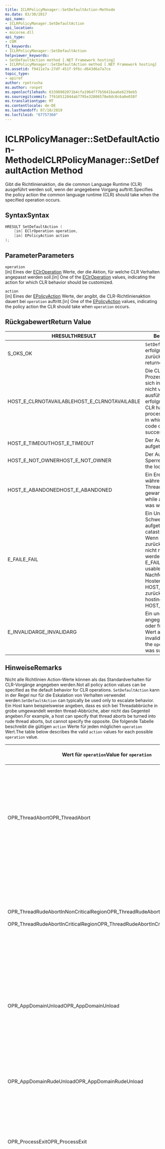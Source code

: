 ```yaml
---
title: ICLRPolicyManager::SetDefaultAction-Methode
ms.date: 03/30/2017
api_name:
- ICLRPolicyManager.SetDefaultAction
api_location:
- mscoree.dll
api_type:
- COM
f1_keywords:
- ICLRPolicyManager::SetDefaultAction
helpviewer_keywords:
- SetDefaultAction method [.NET Framework hosting]
- ICLRPolicyManager::SetDefaultAction method [.NET Framework hosting]
ms.assetid: f9411e7a-27df-451f-9f6c-d643d6a7a7ce
topic_type:
- apiref
author: rpetrusha
ms.author: ronpet
ms.openlocfilehash: 63398902071b4cfa1964f77b5641baa6e6239eb5
ms.sourcegitcommit: 7f616512044ab7795e32806578e8dc0c6a0e038f
ms.translationtype: MT
ms.contentlocale: de-DE
ms.lasthandoff: 07/10/2019
ms.locfileid: "67757360"
---
```

# <a name="iclrpolicymanagersetdefaultaction-method"></a><span data-ttu-id="47c88-102">ICLRPolicyManager::SetDefaultAction-Methode</span><span class="sxs-lookup"><span data-stu-id="47c88-102">ICLRPolicyManager::SetDefaultAction Method</span></span>
<span data-ttu-id="47c88-103">Gibt die Richtlinienaktion, die die common Language Runtime (CLR) ausgeführt werden soll, wenn der angegebene Vorgang auftritt.</span><span class="sxs-lookup"><span data-stu-id="47c88-103">Specifies the policy action the common language runtime (CLR) should take when the specified operation occurs.</span></span>  
  
## <a name="syntax"></a><span data-ttu-id="47c88-104">Syntax</span><span class="sxs-lookup"><span data-stu-id="47c88-104">Syntax</span></span>  
  
```cpp  
HRESULT SetDefaultAction (  
    [in] EClrOperation operation,  
    [in] EPolicyAction action  
);  
```  
  
## <a name="parameters"></a><span data-ttu-id="47c88-105">Parameter</span><span class="sxs-lookup"><span data-stu-id="47c88-105">Parameters</span></span>  
 `operation`  
 <span data-ttu-id="47c88-106">[in] Eines der [EClrOperation](../../../../docs/framework/unmanaged-api/hosting/eclroperation-enumeration.md) Werte, der die Aktion, für welche CLR Verhalten angepasst werden soll.</span><span class="sxs-lookup"><span data-stu-id="47c88-106">[in] One of the [EClrOperation](../../../../docs/framework/unmanaged-api/hosting/eclroperation-enumeration.md) values, indicating the action for which CLR behavior should be customized.</span></span>  
  
 `action`  
 <span data-ttu-id="47c88-107">[in] Eines der [EPolicyAction](../../../../docs/framework/unmanaged-api/hosting/epolicyaction-enumeration.md) Werte, der angibt, die CLR-Richtlinienaktion dauert bei `operation` auftritt.</span><span class="sxs-lookup"><span data-stu-id="47c88-107">[in] One of the [EPolicyAction](../../../../docs/framework/unmanaged-api/hosting/epolicyaction-enumeration.md) values, indicating the policy action the CLR should take when `operation` occurs.</span></span>  
  
## <a name="return-value"></a><span data-ttu-id="47c88-108">Rückgabewert</span><span class="sxs-lookup"><span data-stu-id="47c88-108">Return Value</span></span>  
  
|<span data-ttu-id="47c88-109">HRESULT</span><span class="sxs-lookup"><span data-stu-id="47c88-109">HRESULT</span></span>|<span data-ttu-id="47c88-110">Beschreibung</span><span class="sxs-lookup"><span data-stu-id="47c88-110">Description</span></span>|  
|-------------|-----------------|  
|<span data-ttu-id="47c88-111">S_OK</span><span class="sxs-lookup"><span data-stu-id="47c88-111">S_OK</span></span>|<span data-ttu-id="47c88-112">`SetDefaultAction` wurde erfolgreich zurückgegeben.</span><span class="sxs-lookup"><span data-stu-id="47c88-112">`SetDefaultAction` returned successfully.</span></span>|  
|<span data-ttu-id="47c88-113">HOST_E_CLRNOTAVAILABLE</span><span class="sxs-lookup"><span data-stu-id="47c88-113">HOST_E_CLRNOTAVAILABLE</span></span>|<span data-ttu-id="47c88-114">Die CLR wurde nicht in einen Prozess geladen und befindet sich in einem Zustand, in dem nicht verwalteten Code ausführen oder den Aufruf erfolgreich zu verarbeiten.</span><span class="sxs-lookup"><span data-stu-id="47c88-114">The CLR has not been loaded into a process, or the CLR is in a state in which it cannot run managed code or process the call successfully.</span></span>|  
|<span data-ttu-id="47c88-115">HOST_E_TIMEOUT</span><span class="sxs-lookup"><span data-stu-id="47c88-115">HOST_E_TIMEOUT</span></span>|<span data-ttu-id="47c88-116">Der Aufruf ist ein Timeout aufgetreten.</span><span class="sxs-lookup"><span data-stu-id="47c88-116">The call timed out.</span></span>|  
|<span data-ttu-id="47c88-117">HOST_E_NOT_OWNER</span><span class="sxs-lookup"><span data-stu-id="47c88-117">HOST_E_NOT_OWNER</span></span>|<span data-ttu-id="47c88-118">Der Aufrufer ist nicht Besitzer der Sperre.</span><span class="sxs-lookup"><span data-stu-id="47c88-118">The caller does not own the lock.</span></span>|  
|<span data-ttu-id="47c88-119">HOST_E_ABANDONED</span><span class="sxs-lookup"><span data-stu-id="47c88-119">HOST_E_ABANDONED</span></span>|<span data-ttu-id="47c88-120">Ein Ereignis wurde abgebrochen, während sich der blockierte Thread oder eine Fiber darauf gewartet.</span><span class="sxs-lookup"><span data-stu-id="47c88-120">An event was canceled while a blocked thread or fiber was waiting on it.</span></span>|  
|<span data-ttu-id="47c88-121">E_FAIL</span><span class="sxs-lookup"><span data-stu-id="47c88-121">E_FAIL</span></span>|<span data-ttu-id="47c88-122">Ein Unbekannter Schwerwiegender Fehler ist aufgetreten.</span><span class="sxs-lookup"><span data-stu-id="47c88-122">An unknown catastrophic failure occurred.</span></span> <span data-ttu-id="47c88-123">Wenn eine Methode E_FAIL zurückgegeben hat, ist die CLR nicht mehr im Prozess verwendet werden.</span><span class="sxs-lookup"><span data-stu-id="47c88-123">After a method returns E_FAIL, the CLR is no longer usable within the process.</span></span> <span data-ttu-id="47c88-124">Nachfolgende Aufrufe zum Hosten der Methoden HOST_E_CLRNOTAVAILABLE zurück.</span><span class="sxs-lookup"><span data-stu-id="47c88-124">Subsequent calls to hosting methods return HOST_E_CLRNOTAVAILABLE.</span></span>|  
|<span data-ttu-id="47c88-125">E_INVALIDARG</span><span class="sxs-lookup"><span data-stu-id="47c88-125">E_INVALIDARG</span></span>|<span data-ttu-id="47c88-126">Ein ungültiger `action` wurde angegeben, für die `operation`, oder für wurde ein ungültiger Wert angegeben `operation`.</span><span class="sxs-lookup"><span data-stu-id="47c88-126">An invalid `action` was specified for the `operation`, or an invalid value was supplied for `operation`.</span></span>|  
  
## <a name="remarks"></a><span data-ttu-id="47c88-127">Hinweise</span><span class="sxs-lookup"><span data-stu-id="47c88-127">Remarks</span></span>  
 <span data-ttu-id="47c88-128">Nicht alle Richtlinien Action-Werte können als das Standardverhalten für CLR-Vorgänge angegeben werden.</span><span class="sxs-lookup"><span data-stu-id="47c88-128">Not all policy action values can be specified as the default behavior for CLR operations.</span></span> <span data-ttu-id="47c88-129">`SetDefaultAction` kann in der Regel nur für die Eskalation von Verhalten verwendet werden.</span><span class="sxs-lookup"><span data-stu-id="47c88-129">`SetDefaultAction` can typically be used only to escalate behavior.</span></span> <span data-ttu-id="47c88-130">Ein Host kann beispielsweise angeben, dass es sich bei Threadabbrüche in grobe umgewandelt werden thread-Abbrüche, aber nicht das Gegenteil angeben.</span><span class="sxs-lookup"><span data-stu-id="47c88-130">For example, a host can specify that thread aborts be turned into rude thread aborts, but cannot specify the opposite.</span></span> <span data-ttu-id="47c88-131">Die folgende Tabelle beschreibt die gültigen `action` Werte für jeden möglichen `operation` Wert.</span><span class="sxs-lookup"><span data-stu-id="47c88-131">The table below describes the valid `action` values for each possible `operation` value.</span></span>  
  
|<span data-ttu-id="47c88-132">Wert für `operation`</span><span class="sxs-lookup"><span data-stu-id="47c88-132">Value for `operation`</span></span>|<span data-ttu-id="47c88-133">Gültige Werte für `action`</span><span class="sxs-lookup"><span data-stu-id="47c88-133">Valid values for `action`</span></span>|  
|---------------------------|-------------------------------|  
|<span data-ttu-id="47c88-134">OPR_ThreadAbort</span><span class="sxs-lookup"><span data-stu-id="47c88-134">OPR_ThreadAbort</span></span>|<span data-ttu-id="47c88-135">-   eAbortThread</span><span class="sxs-lookup"><span data-stu-id="47c88-135">-   eAbortThread</span></span><br /><span data-ttu-id="47c88-136">-   eRudeAbortThread</span><span class="sxs-lookup"><span data-stu-id="47c88-136">-   eRudeAbortThread</span></span><br /><span data-ttu-id="47c88-137">-   eUnloadAppDomain</span><span class="sxs-lookup"><span data-stu-id="47c88-137">-   eUnloadAppDomain</span></span><br /><span data-ttu-id="47c88-138">-   eRudeUnloadAppDomain</span><span class="sxs-lookup"><span data-stu-id="47c88-138">-   eRudeUnloadAppDomain</span></span><br /><span data-ttu-id="47c88-139">-eExitProcess</span><span class="sxs-lookup"><span data-stu-id="47c88-139">-   eExitProcess</span></span><br /><span data-ttu-id="47c88-140">-   eFastExitProcess</span><span class="sxs-lookup"><span data-stu-id="47c88-140">-   eFastExitProcess</span></span><br /><span data-ttu-id="47c88-141">-   eRudeExitProcess</span><span class="sxs-lookup"><span data-stu-id="47c88-141">-   eRudeExitProcess</span></span><br /><span data-ttu-id="47c88-142">-   eDisableRuntime</span><span class="sxs-lookup"><span data-stu-id="47c88-142">-   eDisableRuntime</span></span>|  
|<span data-ttu-id="47c88-143">OPR_ThreadRudeAbortInNonCriticalRegion</span><span class="sxs-lookup"><span data-stu-id="47c88-143">OPR_ThreadRudeAbortInNonCriticalRegion</span></span><br /><br /> <span data-ttu-id="47c88-144">OPR_ThreadRudeAbortInCriticalRegion</span><span class="sxs-lookup"><span data-stu-id="47c88-144">OPR_ThreadRudeAbortInCriticalRegion</span></span>|<span data-ttu-id="47c88-145">-   eRudeAbortThread</span><span class="sxs-lookup"><span data-stu-id="47c88-145">-   eRudeAbortThread</span></span><br /><span data-ttu-id="47c88-146">-   eUnloadAppDomain</span><span class="sxs-lookup"><span data-stu-id="47c88-146">-   eUnloadAppDomain</span></span><br /><span data-ttu-id="47c88-147">-   eRudeUnloadAppDomain</span><span class="sxs-lookup"><span data-stu-id="47c88-147">-   eRudeUnloadAppDomain</span></span><br /><span data-ttu-id="47c88-148">-eExitProcess</span><span class="sxs-lookup"><span data-stu-id="47c88-148">-   eExitProcess</span></span><br /><span data-ttu-id="47c88-149">-   eFastExitProcess</span><span class="sxs-lookup"><span data-stu-id="47c88-149">-   eFastExitProcess</span></span><br /><span data-ttu-id="47c88-150">-   eRudeExitProcess</span><span class="sxs-lookup"><span data-stu-id="47c88-150">-   eRudeExitProcess</span></span><br /><span data-ttu-id="47c88-151">-   eDisableRuntime</span><span class="sxs-lookup"><span data-stu-id="47c88-151">-   eDisableRuntime</span></span>|  
|<span data-ttu-id="47c88-152">OPR_AppDomainUnload</span><span class="sxs-lookup"><span data-stu-id="47c88-152">OPR_AppDomainUnload</span></span>|<span data-ttu-id="47c88-153">-   eUnloadAppDomain</span><span class="sxs-lookup"><span data-stu-id="47c88-153">-   eUnloadAppDomain</span></span><br /><span data-ttu-id="47c88-154">-   eRudeUnloadAppDomain</span><span class="sxs-lookup"><span data-stu-id="47c88-154">-   eRudeUnloadAppDomain</span></span><br /><span data-ttu-id="47c88-155">-eExitProcess</span><span class="sxs-lookup"><span data-stu-id="47c88-155">-   eExitProcess</span></span><br /><span data-ttu-id="47c88-156">-   eFastExitProcess</span><span class="sxs-lookup"><span data-stu-id="47c88-156">-   eFastExitProcess</span></span><br /><span data-ttu-id="47c88-157">-   eRudeExitProcess</span><span class="sxs-lookup"><span data-stu-id="47c88-157">-   eRudeExitProcess</span></span><br /><span data-ttu-id="47c88-158">-   eDisableRuntime</span><span class="sxs-lookup"><span data-stu-id="47c88-158">-   eDisableRuntime</span></span>|  
|<span data-ttu-id="47c88-159">OPR_AppDomainRudeUnload</span><span class="sxs-lookup"><span data-stu-id="47c88-159">OPR_AppDomainRudeUnload</span></span>|<span data-ttu-id="47c88-160">-   eRudeUnloadAppDomain</span><span class="sxs-lookup"><span data-stu-id="47c88-160">-   eRudeUnloadAppDomain</span></span><br /><span data-ttu-id="47c88-161">-eExitProcess</span><span class="sxs-lookup"><span data-stu-id="47c88-161">-   eExitProcess</span></span><br /><span data-ttu-id="47c88-162">-   eFastExitProcess</span><span class="sxs-lookup"><span data-stu-id="47c88-162">-   eFastExitProcess</span></span><br /><span data-ttu-id="47c88-163">-   eRudeExitProcess</span><span class="sxs-lookup"><span data-stu-id="47c88-163">-   eRudeExitProcess</span></span><br /><span data-ttu-id="47c88-164">-   eDisableRuntime</span><span class="sxs-lookup"><span data-stu-id="47c88-164">-   eDisableRuntime</span></span>|  
|<span data-ttu-id="47c88-165">OPR_ProcessExit</span><span class="sxs-lookup"><span data-stu-id="47c88-165">OPR_ProcessExit</span></span>|<span data-ttu-id="47c88-166">-eExitProcess</span><span class="sxs-lookup"><span data-stu-id="47c88-166">-   eExitProcess</span></span><br /><span data-ttu-id="47c88-167">-   eFastExitProcess</span><span class="sxs-lookup"><span data-stu-id="47c88-167">-   eFastExitProcess</span></span><br /><span data-ttu-id="47c88-168">-   eRudeExitProcess</span><span class="sxs-lookup"><span data-stu-id="47c88-168">-   eRudeExitProcess</span></span><br /><span data-ttu-id="47c88-169">-   eDisableRuntime</span><span class="sxs-lookup"><span data-stu-id="47c88-169">-   eDisableRuntime</span></span>|  
|<span data-ttu-id="47c88-170">OPR_FinalizerRun</span><span class="sxs-lookup"><span data-stu-id="47c88-170">OPR_FinalizerRun</span></span>|<span data-ttu-id="47c88-171">-eNoAction</span><span class="sxs-lookup"><span data-stu-id="47c88-171">-   eNoAction</span></span><br /><span data-ttu-id="47c88-172">-   eAbortThread</span><span class="sxs-lookup"><span data-stu-id="47c88-172">-   eAbortThread</span></span><br /><span data-ttu-id="47c88-173">-   eRudeAbortThread</span><span class="sxs-lookup"><span data-stu-id="47c88-173">-   eRudeAbortThread</span></span><br /><span data-ttu-id="47c88-174">-   eUnloadAppDomain</span><span class="sxs-lookup"><span data-stu-id="47c88-174">-   eUnloadAppDomain</span></span><br /><span data-ttu-id="47c88-175">-   eRudeUnloadAppDomain</span><span class="sxs-lookup"><span data-stu-id="47c88-175">-   eRudeUnloadAppDomain</span></span><br /><span data-ttu-id="47c88-176">-eExitProcess</span><span class="sxs-lookup"><span data-stu-id="47c88-176">-   eExitProcess</span></span><br /><span data-ttu-id="47c88-177">-   eFastExitProcess</span><span class="sxs-lookup"><span data-stu-id="47c88-177">-   eFastExitProcess</span></span><br /><span data-ttu-id="47c88-178">-   eRudeExitProcess</span><span class="sxs-lookup"><span data-stu-id="47c88-178">-   eRudeExitProcess</span></span><br /><span data-ttu-id="47c88-179">-   eDisableRuntime</span><span class="sxs-lookup"><span data-stu-id="47c88-179">-   eDisableRuntime</span></span>|  
  
## <a name="requirements"></a><span data-ttu-id="47c88-180">Anforderungen</span><span class="sxs-lookup"><span data-stu-id="47c88-180">Requirements</span></span>  
 <span data-ttu-id="47c88-181">**Plattformen:** Weitere Informationen finden Sie unter [Systemanforderungen](../../../../docs/framework/get-started/system-requirements.md).</span><span class="sxs-lookup"><span data-stu-id="47c88-181">**Platforms:** See [System Requirements](../../../../docs/framework/get-started/system-requirements.md).</span></span>  
  
 <span data-ttu-id="47c88-182">**Header:** MSCorEE.h</span><span class="sxs-lookup"><span data-stu-id="47c88-182">**Header:** MSCorEE.h</span></span>  
  
 <span data-ttu-id="47c88-183">**Bibliothek:** Als Ressource in MSCorEE.dll enthalten</span><span class="sxs-lookup"><span data-stu-id="47c88-183">**Library:** Included as a resource in MSCorEE.dll</span></span>  
  
 <span data-ttu-id="47c88-184">**.NET Framework-Versionen:** [!INCLUDE[net_current_v20plus](../../../../includes/net-current-v20plus-md.md)]</span><span class="sxs-lookup"><span data-stu-id="47c88-184">**.NET Framework Versions:** [!INCLUDE[net_current_v20plus](../../../../includes/net-current-v20plus-md.md)]</span></span>  
  
## <a name="see-also"></a><span data-ttu-id="47c88-185">Siehe auch</span><span class="sxs-lookup"><span data-stu-id="47c88-185">See also</span></span>

- [<span data-ttu-id="47c88-186">EClrOperation-Enumeration</span><span class="sxs-lookup"><span data-stu-id="47c88-186">EClrOperation Enumeration</span></span>](../../../../docs/framework/unmanaged-api/hosting/eclroperation-enumeration.md)
- [<span data-ttu-id="47c88-187">EPolicyAction-Enumeration</span><span class="sxs-lookup"><span data-stu-id="47c88-187">EPolicyAction Enumeration</span></span>](../../../../docs/framework/unmanaged-api/hosting/epolicyaction-enumeration.md)
- [<span data-ttu-id="47c88-188">ICLRPolicyManager-Schnittstelle</span><span class="sxs-lookup"><span data-stu-id="47c88-188">ICLRPolicyManager Interface</span></span>](../../../../docs/framework/unmanaged-api/hosting/iclrpolicymanager-interface.md)
